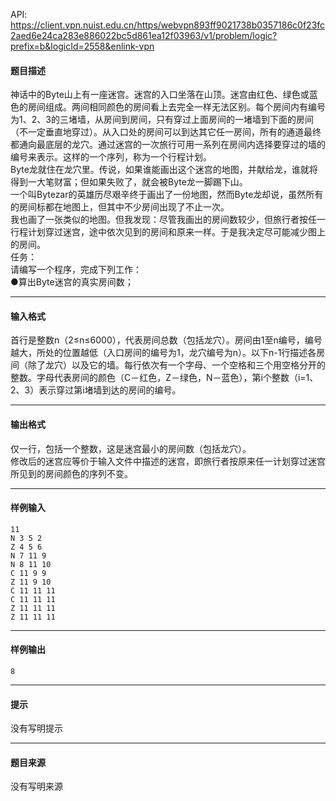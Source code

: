 API: https://client.vpn.nuist.edu.cn/https/webvpn893ff9021738b0357186c0f23fc2aed6e24ca283e886022bc5d861ea12f03963/v1/problem/logic?prefix=b&logicId=2558&enlink-vpn

#### 题目描述

神话中的Byte山上有一座迷宫。迷宫的入口坐落在山顶。迷宫由红色、绿色或蓝色的房间组成。两间相同颜色的房间看上去完全一样无法区别。每个房间内有编号为1、2、3的三堵墙，从房间到房间，只有穿过上面房间的一堵墙到下面的房间（不一定垂直地穿过）。从入口处的房间可以到达其它任一房间，所有的通道最终都通向最底层的龙穴。通过迷宫的一次旅行可用一系列在房间内选择要穿过的墙的编号来表示。这样的一个序列，称为一个行程计划。  
Byte龙就住在龙穴里。传说，如果谁能画出这个迷宫的地图，并献给龙，谁就将得到一大笔财富；但如果失败了，就会被Byte龙一脚踢下山。  
一个叫Bytezar的英雄历尽艰辛终于画出了一份地图，然而Byte龙却说，虽然所有的房间标都在地图上，但其中不少房间出现了不止一次。  
我也画了一张类似的地图。但我发现：尽管我画出的房间数较少，但旅行者按任一行程计划穿过迷宫，途中依次见到的房间和原来一样。于是我决定尽可能减少图上的房间。  
任务：  
请编写一个程序，完成下列工作：  
●算出Byte迷宫的真实房间数；  

---

#### 输入格式

首行是整数n（2≤n≤6000），代表房间总数（包括龙穴）。房间由1至n编号，编号越大，所处的位置越低（入口房间的编号为1，龙穴编号为n）。以下n-1行描述各房间（除了龙穴）以及它的墙。每行依次有一个字母、一个空格和三个用空格分开的整数。字母代表房间的颜色（C－红色，Z－绿色，N－蓝色），第i个整数（i=1、2、3）表示穿过第i堵墙到达的房间的编号。  

---

#### 输出格式

仅一行，包括一个整数，这是迷宫最小的房间数（包括龙穴）。  
修改后的迷宫应等价于输入文件中描述的迷宫，即旅行者按原来任一计划穿过迷宫所见到的房间颜色的序列不变。  

---

#### 样例输入
```
11
N 3 5 2
Z 4 5 6
N 7 11 9
N 8 11 10
C 11 9 9
Z 11 9 10
C 11 11 11
C 11 11 11
Z 11 11 11
Z 11 11 11

```

---

#### 样例输出
```
8
```

---

#### 提示

没有写明提示

---

#### 题目来源

没有写明来源